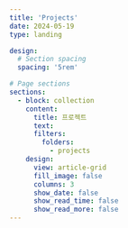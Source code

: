 ```yaml
---
title: 'Projects'
date: 2024-05-19
type: landing

design:
  # Section spacing
  spacing: '5rem'

# Page sections
sections:
  - block: collection
    content:
      title: 프로젝트
      text:
      filters:
        folders:
          - projects
    design:
      view: article-grid
      fill_image: false
      columns: 3
      show_date: false
      show_read_time: false
      show_read_more: false
---
```


